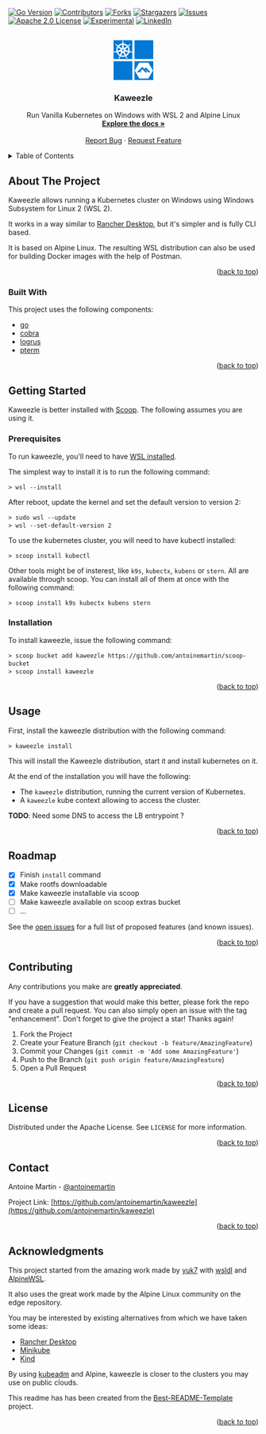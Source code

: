 <div id="top"></div>

<!-- PROJECT SHIELDS -->

[![Go Version][go-version]][go-version]
[![Contributors][contributors-shield]][contributors-url]
[![Forks][forks-shield]][forks-url] [![Stargazers][stars-shield]][stars-url]
[![Issues][issues-shield]][issues-url]
[![Apache 2.0 License][license-shield]][license-url]
[![Experimental][stability]][license-url]
[![LinkedIn][linkedin-shield]][linkedin-url]

<!-- PROJECT LOGO -->
<br />
<div align="center">

  <a href="https://github.com/antoinemartin/kaweezle">
    <img src="images/logo.svg" alt="Logo" width="80" height="80">
  </a>
  <h3 align="center">Kaweezle</h3>

  <p align="center">
    Run Vanilla Kubernetes on Windows with WSL 2 and Alpine Linux
    <br />
    <a href="https://github.com/antoinemartin/kaweezle"><strong>Explore the docs »</strong></a>
    <br />
    <br />
    <a href="https://github.com/antoinemartin/kaweezle/issues">Report Bug</a>
    ·
    <a href="https://github.com/antoinemartin/kaweezle/issues">Request Feature</a>
  </p>
</div>

<!-- TABLE OF CONTENTS -->
<details>
  <summary>Table of Contents</summary>
  <ol>
    <li>
      <a href="#about-the-project">About The Project</a>
      <ul>
        <li><a href="#built-with">Built With</a></li>
      </ul>
    </li>
    <li>
      <a href="#getting-started">Getting Started</a>
      <ul>
        <li><a href="#prerequisites">Prerequisites</a></li>
        <li><a href="#installation">Installation</a></li>
      </ul>
    </li>
    <li><a href="#usage">Usage</a></li>
    <li><a href="#roadmap">Roadmap</a></li>
    <li><a href="#contributing">Contributing</a></li>
    <li><a href="#license">License</a></li>
    <li><a href="#contact">Contact</a></li>
    <li><a href="#acknowledgments">Acknowledgments</a></li>
  </ol>
</details>

<!-- ABOUT THE PROJECT -->

## About The Project

Kaweezle allows running a Kubernetes cluster on Windows using Windows Subsystem
for Linux 2 (WSL 2).

It works in a way similar to [Rancher Desktop](https://rancherdesktop.io/), but
it's simpler and is fully CLI based.

It is based on Alpine Linux. The resulting WSL distribution can also be used for
building Docker images with the help of Postman.

<p align="right">(<a href="#top">back to top</a>)</p>

### Built With

This project uses the following components:

- [go](https://go.dev/)
- [cobra](https://github.com/spf13/cobra)
- [logrus](github.com/sirupsen/logrus)
- [pterm](https://github.com/pterm/pterm)

<p align="right">(<a href="#top">back to top</a>)</p>

<!-- GETTING STARTED -->

## Getting Started

Kaweezle is better installed with [Scoop](https://scoop.sh/). The following
assumes you are using it.

### Prerequisites

To run kaweezle, you'll need to have
[WSL installed](https://docs.microsoft.com/en-us/windows/wsl/install).

The simplest way to install it is to run the following command:

```console
> wsl --install
```

After reboot, update the kernel and set the default version to version 2:

```console
> sudo wsl --update
> wsl --set-default-version 2
```

To use the kubernetes cluster, you will need to have kubectl installed:

```console
> scoop install kubectl
```

Other tools might be of insterest, like `k9s`, `kubectx`, `kubens` or `stern`.
All are available through scoop. You can install all of them at once with the
following command:

```console
> scoop install k9s kubectx kubens stern
```

### Installation

To install kaweezle, issue the following command:

```console
> scoop bucket add kaweezle https://github.com/antoinemartin/scoop-bucket
> scoop install kaweezle
```

<p align="right">(<a href="#top">back to top</a>)</p>

<!-- USAGE EXAMPLES -->

## Usage

First, install the kaweezle distribution with the following command:

```console
> kaweezle install
```

This will install the Kaweezle distribution, start it and install kubernetes on
it.

At the end of the installation you will have the following:

- The `kaweezle` distribution, running the current version of Kubernetes.
- A `kaweezle` kube context allowing to access the cluster.

**TODO**: Need some DNS to access the LB entrypoint ?

<p align="right">(<a href="#top">back to top</a>)</p>

<!-- ROADMAP -->

## Roadmap

- [x] Finish `install` command
- [x] Make rootfs downloadable
- [x] Make kaweezle installable via scoop
- [ ] Make kaweezle available on scoop extras bucket
- [ ] ...

See the [open issues](https://github.com/antoinemartin/kaweezle/issues) for a
full list of proposed features (and known issues).

<p align="right">(<a href="#top">back to top</a>)</p>

<!-- CONTRIBUTING -->

## Contributing

Any contributions you make are **greatly appreciated**.

If you have a suggestion that would make this better, please fork the repo and
create a pull request. You can also simply open an issue with the tag
"enhancement". Don't forget to give the project a star! Thanks again!

1. Fork the Project
2. Create your Feature Branch (`git checkout -b feature/AmazingFeature`)
3. Commit your Changes (`git commit -m 'Add some AmazingFeature'`)
4. Push to the Branch (`git push origin feature/AmazingFeature`)
5. Open a Pull Request

<p align="right">(<a href="#top">back to top</a>)</p>

<!-- LICENSE -->

## License

Distributed under the Apache License. See `LICENSE` for more information.

<p align="right">(<a href="#top">back to top</a>)</p>

<!-- CONTACT -->

## Contact

Antoine Martin - [@antoinemartin](https://twitter.com/antoinemartin)

Project Link:
[https://github.com/antoinemartin/kaweezle](https://github.com/antoinemartin/kaweezle)

<p align="right">(<a href="#top">back to top</a>)</p>

<!-- ACKNOWLEDGMENTS -->

## Acknowledgments

This project started from the amazing work made by
[yuk7](https://github.com/yuk7) with [wsldl](https://github.com/yuk7/wsldl) and
[AlpineWSL](https://github.com/yuk7/AlpineWSL).

It also uses the great work made by the Alpine Linux community on the edge
repository.

You may be interested by existing alternatives from which we have taken some
ideas:

- [Rancher Desktop](https://rancherdesktop.io/)
- [Minikube](https://github.com/kubernetes/minikube)
- [Kind](https://kind.sigs.k8s.io/)

By using
[kubeadm](https://kubernetes.io/docs/setup/production-environment/tools/kubeadm/create-cluster-kubeadm/)
and Alpine, kaweezle is closer to the clusters you may use on public clouds.

This readme has has been created from the
[Best-README-Template](https://github.com/othneildrew/Best-README-Template)
project.

<p align="right">(<a href="#top">back to top</a>)</p>

<!-- MARKDOWN LINKS & IMAGES -->
<!-- https://www.markdownguide.org/basic-syntax/#reference-style-links -->

[contributors-shield]:
  https://img.shields.io/github/contributors/antoinemartin/kaweezle.svg?style=flat
[contributors-url]:
  https://github.com/antoinemartin/kaweezle/graphs/contributors
[forks-shield]:
  https://img.shields.io/github/forks/antoinemartin/kaweezle.svg?style=flat
[forks-url]: https://github.com/antoinemartin/kaweezle/network/members
[stars-shield]:
  https://img.shields.io/github/stars/antoinemartin/kaweezle.svg?style=flat
[stars-url]: https://github.com/antoinemartin/kaweezle/stargazers
[issues-shield]:
  https://img.shields.io/github/issues/antoinemartin/kaweezle.svg?style=flat
[issues-url]: https://github.com/antoinemartin/kaweezle/issues
[license-shield]:
  https://img.shields.io/badge/license-apache_2.0-green?style=flat&logo=none
[license-url]: https://github.com/antoinemartin/kaweezle/blob/master/LICENSE
[linkedin-shield]:
  https://img.shields.io/badge/-LinkedIn-black.svg?style=flat&logo=linkedin&colorB=555
[linkedin-url]: https://linkedin.com/in/antoinemartin
[go-version]: https://img.shields.io/badge/Go-1.17+-00ADD8?style=flat&logo=go
[stability]:
  https://img.shields.io/badge/stability-experimental-orange?style=flat
